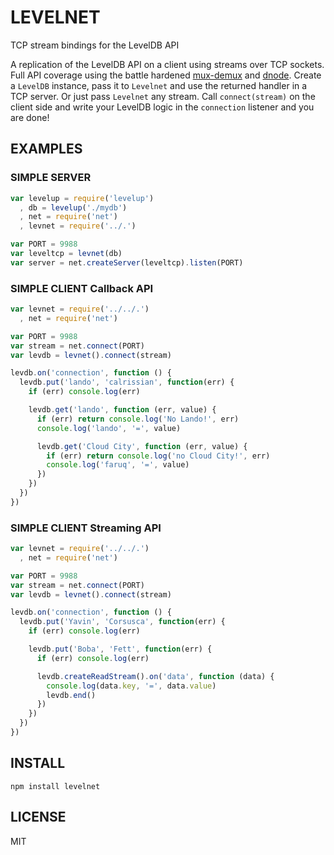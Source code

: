 # LEVELNET

TCP stream bindings for the LevelDB API

A replication of the LevelDB API on a client using streams over TCP sockets. Full API coverage using the battle hardened [mux-demux](https://github.com/dominictarr/mux-demux) and [dnode](https://github.com/substack/dnode). Create a `LevelDB` instance, pass it to `Levelnet` and use the returned handler in a TCP server. Or just pass `Levelnet` any stream. Call `connect(stream)` on the client side and write your LevelDB logic in the `connection` listener and you are done!

## EXAMPLES

### SIMPLE SERVER
```javascript
var levelup = require('levelup')
  , db = levelup('./mydb')
  , net = require('net')
  , levnet = require('../.')

var PORT = 9988
var leveltcp = levnet(db)
var server = net.createServer(leveltcp).listen(PORT)
```

### SIMPLE CLIENT Callback API
```javascript
var levnet = require('../../.')
  , net = require('net')

var PORT = 9988
var stream = net.connect(PORT)
var levdb = levnet().connect(stream)

levdb.on('connection', function () {
  levdb.put('lando', 'calrissian', function(err) {
    if (err) console.log(err)

    levdb.get('lando', function (err, value) {
      if (err) return console.log('No Lando!', err)
      console.log('lando', '=', value)

      levdb.get('Cloud City', function (err, value) {
        if (err) return console.log('no Cloud City!', err)
        console.log('faruq', '=', value)
      })
    })
  })
})
```

### SIMPLE CLIENT Streaming API
```javascript
var levnet = require('../../.')
  , net = require('net')

var PORT = 9988
var stream = net.connect(PORT)
var levdb = levnet().connect(stream)

levdb.on('connection', function () {
  levdb.put('Yavin', 'Corsusca', function(err) {
    if (err) console.log(err)

    levdb.put('Boba', 'Fett', function(err) {
      if (err) console.log(err)

      levdb.createReadStream().on('data', function (data) {
        console.log(data.key, '=', data.value)
        levdb.end()
      })
    })
  })
})
```


## INSTALL
```shell
npm install levelnet
```

## LICENSE
MIT
